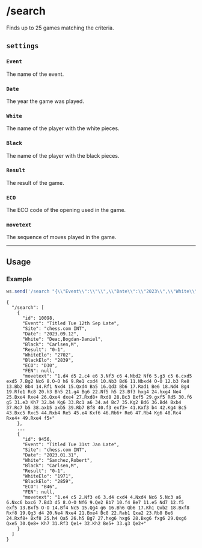 # /search

Finds up to 25 games matching the criteria.

## `settings`

### `Event`

The name of the event.

### `Date`

The year the game was played.

### `White`

The name of the player with the white pieces.

### `Black`

The name of the player with the black pieces.

### `Result`

The result of the game.

### `ECO`

The ECO code of the opening used in the game.

### `movetext`

The sequence of moves played in the game.

---

## Usage

### Example

```js
ws.send('/search "{\\"Event\\":\\"\\",\\"Date\\":\\"2023\\",\\"White\\":\\"\\",\\"Black\\":\\"\\",\\"Result\\":\\"0-1\\",\\"ECO\\":\\"\\",\\"movetext\\":\\"\\"}"');
```

```text
{
  "/search": [
    {
      "id": 10098,
      "Event": "Titled Tue 12th Sep Late",
      "Site": "chess.com INT",
      "Date": "2023.09.12",
      "White": "Deac,Bogdan-Daniel",
      "Black": "Carlsen,M",
      "Result": "0-1",
      "WhiteElo": "2702",
      "BlackElo": "2839",
      "ECO": "D30",
      "FEN": null,
      "movetext": "1.d4 d5 2.c4 e6 3.Nf3 c6 4.Nbd2 Nf6 5.g3 c5 6.cxd5 exd5 7.Bg2 Nc6 8.O-O h6 9.Re1 cxd4 10.Nb3 Bd6 11.Nbxd4 O-O 12.b3 Re8 13.Bb2 Bb4 14.Rf1 Nxd4 15.Qxd4 Ba5 16.Qd3 Bb6 17.Rad1 Be6 18.Nd4 Bg4 19.Rfe1 Rc8 20.h3 Bh5 21.g4 Bg6 22.Nf5 h5 23.Bf3 hxg4 24.hxg4 Ne4 25.Bxe4 Rxe4 26.Qxe4 dxe4 27.Rxd8+ Rxd8 28.Bc3 Bxf5 29.gxf5 Rd5 30.f6 g5 31.e3 Kh7 32.b4 Kg6 33.Rc1 a6 34.a4 Bc7 35.Kg2 Bd6 36.Bd4 Bxb4 37.Rc7 b5 38.axb5 axb5 39.Rb7 Bf8 40.f3 exf3+ 41.Kxf3 b4 42.Kg4 Bc5 43.Bxc5 Rxc5 44.Rxb4 Re5 45.e4 Kxf6 46.Rb6+ Re6 47.Rb4 Kg6 48.Rc4 Rxe4+ 49.Rxe4 f5+"
    },
    ...
    {
      "id": 9456,
      "Event": "Titled Tue 31st Jan Late",
      "Site": "chess.com INT",
      "Date": "2023.01.31",
      "White": "Sanchez,Robert",
      "Black": "Carlsen,M",
      "Result": "0-1",
      "WhiteElo": "1971",
      "BlackElo": "2859",
      "ECO": "B46",
      "FEN": null,
      "movetext": "1.e4 c5 2.Nf3 e6 3.d4 cxd4 4.Nxd4 Nc6 5.Nc3 a6 6.Nxc6 bxc6 7.Bd3 d5 8.O-O Nf6 9.Qe2 Bb7 10.f4 Be7 11.e5 Nd7 12.f5 exf5 13.Bxf5 O-O 14.Bf4 Nc5 15.Qg4 g6 16.Bh6 Qb6 17.Kh1 Qxb2 18.Bxf8 Rxf8 19.Qg3 d4 20.Ne4 Nxe4 21.Bxe4 Bc8 22.Rab1 Qxa2 23.Rb8 Be6 24.Rxf8+ Bxf8 25.h4 Qa5 26.h5 Bg7 27.hxg6 hxg6 28.Bxg6 fxg6 29.Qxg6 Qxe5 30.Qe8+ Kh7 31.Rf3 Qe1+ 32.Kh2 Be5+ 33.g3 Qe2+"
    }
  ]
}
```
